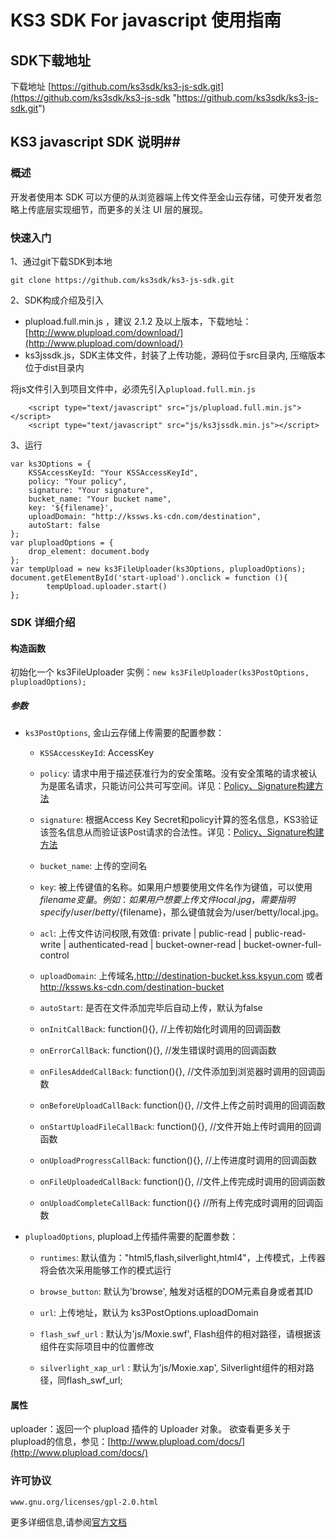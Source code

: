 # KS3 SDK For javascript 使用指南 #

## SDK下载地址 ##
下载地址 [https://github.com/ks3sdk/ks3-js-sdk.git](https://github.com/ks3sdk/ks3-js-sdk "https://github.com/ks3sdk/ks3-js-sdk.git")

## KS3 javascript SDK 说明##

### 概述 ###

开发者使用本 SDK 可以方便的从浏览器端上传文件至金山云存储，可使开发者忽略上传底层实现细节，而更多的关注 UI 层的展现。

### 快速入门 ###

1、通过git下载SDK到本地

`git clone https://github.com/ks3sdk/ks3-js-sdk.git`

2、SDK构成介绍及引入

- plupload.full.min.js ，建议 2.1.2 及以上版本，下载地址：[http://www.plupload.com/download/](http://www.plupload.com/download/)
- ks3jssdk.js，SDK主体文件，封装了上传功能，源码位于src目录内, 压缩版本位于dist目录内

将js文件引入到项目文件中，必须先引入`plupload.full.min.js`


```
	<script type="text/javascript" src="js/plupload.full.min.js"></script>
	<script type="text/javascript" src="js/ks3jssdk.min.js"></script>
```
3、运行

```
var ks3Options = {
    KSSAccessKeyId: "Your KSSAccessKeyId",
    policy: "Your policy",
    signature: "Your signature",
    bucket_name: "Your bucket name",
    key: '${filename}',
    uploadDomain: "http://kssws.ks-cdn.com/destination",
    autoStart: false
};
var pluploadOptions = {
    drop_element: document.body
};
var tempUpload = new ks3FileUploader(ks3Options, pluploadOptions);
document.getElementById('start-upload').onclick = function (){
        tempUpload.uploader.start()
};
```
### SDK 详细介绍 ###
#### 构造函数 ####
初始化一个 ks3FileUploader 实例：`new ks3FileUploader(ks3PostOptions, pluploadOptions);`
##### 参数 #####
- `ks3PostOptions`, 金山云存储上传需要的配置参数：

	- `KSSAccessKeyId`: AccessKey

	- `policy`: 请求中用于描述获准行为的安全策略。没有安全策略的请求被认为是匿名请求，只能访问公共可写空间。详见：[Policy、Signature构建方法](http://ks3.ksyun.com/doc/api/object/post_policy.html)
	
	- `signature`: 根据Access Key Secret和policy计算的签名信息，KS3验证该签名信息从而验证该Post请求的合法性。详见：[Policy、Signature构建方法](http://ks3.ksyun.com/doc/api/object/post_policy.html)
	
    - `bucket_name`: 上传的空间名
    
    - `key`: 被上传键值的名称。如果用户想要使用文件名作为键值，可以使用${filename} 变量。例如：如果用户想要上传文件local.jpg，需要指明specify /user/betty/${filename}，那么键值就会为/user/betty/local.jpg。
            
    - `acl`: 上传文件访问权限,有效值: private | public-read | public-read-write | authenticated-read | bucket-owner-read | bucket-owner-full-control
            
    - `uploadDomain`: 上传域名,http://destination-bucket.kss.ksyun.com 或者 http://kssws.ks-cdn.com/destination-bucket
            
    - `autoStart`: 是否在文件添加完毕后自动上传，默认为false
    
  	- `onInitCallBack`: function(){}, //上传初始化时调用的回调函数
  	
    - `onErrorCallBack`: function(){}, //发生错误时调用的回调函数
    
    - `onFilesAddedCallBack`: function(){}, //文件添加到浏览器时调用的回调函数
    
    - `onBeforeUploadCallBack`: function(){}, //文件上传之前时调用的回调函数
            
    - `onStartUploadFileCallBack`: function(){}, //文件开始上传时调用的回调函数
    
    - `onUploadProgressCallBack`: function(){}, //上传进度时调用的回调函数
    
    - `onFileUploadedCallBack`: function(){}, //文件上传完成时调用的回调函数
    
    - `onUploadCompleteCallBack`: function(){} //所有上传完成时调用的回调函数

- `pluploadOptions`, plupload上传插件需要的配置参数：
	- `runtimes`: 默认值为："html5,flash,silverlight,html4"，上传模式，上传器将会依次采用能够工作的模式运行
	- `browse_button`: 默认为'browse', 触发对话框的DOM元素自身或者其ID
	
	- `url`: 上传地址，默认为 ks3PostOptions.uploadDomain
            
    - `flash_swf_url` : 默认为'js/Moxie.swf', Flash组件的相对路径，请根据该组件在实际项目中的位置修改
    - `silverlight_xap_url` : 默认为'js/Moxie.xap', Silverlight组件的相对路径，同flash_swf_url;
	
#### 属性 ####

uploader：返回一个 plupload 插件的 Uploader 对象。 欲查看更多关于plupload的信息，参见：[http://www.plupload.com/docs/](http://www.plupload.com/docs/)
	

### 许可协议 ###

	www.gnu.org/licenses/gpl-2.0.html
	
	
更多详细信息,请参阅[官方文档](http://ks3.ksyun.com/doc/api/index.html)